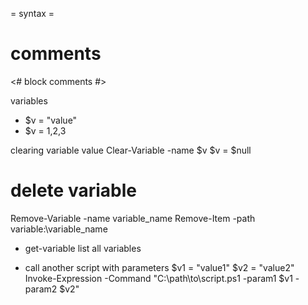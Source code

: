 = syntax =
# comments
<#
block comments
#>

variables
* $v = "value"
* $v = 1,2,3

clearing variable value
Clear-Variable -name $v
$v = $null


# delete variable
Remove-Variable -name variable_name
Remove-Item -path variable:\variable_name

* get-variable
list all variables

* call another script with parameters
$v1 = "value1"
$v2 = "value2"
Invoke-Expression -Command "C:\path\to\script.ps1 -param1 $v1 -param2 $v2"
